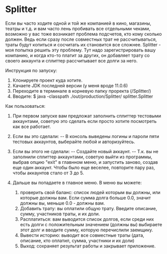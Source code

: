 # Splitter

Если вы часто ходите одной и той же компанией в кино, магазины, театры и т.д. и вам часто
лень пробивать все отдельными чеками, возможно у вас тоже возникает проблема подсчетов, кто кому сколько должен.
Ведь если сразу после совместных трат не рассчитываться, траты будут копиться и сосчитать их становится все сложнее.
Splitter - моя попытка решить эту проблему. Тут надо зарегистрировать вашу компанию, и когда кто-то платит за других,
он добавляет трату со своего аккаунта и сплиттер рассчитывает все долги за него.

Инструкция по запуску:
  1. Клонируете проект куда хотите.
  2. Качаете JDK последней версии (у меня вроде 11.0.6)
  3. Переходите в терминале в корневую папку проректа (<yourPath>/Splitter/)
  4. Вводите: $ java -classpath ./out/production/Splitter/ splitter.Splitter
  
  
Как пользоваться:
  1. При первом запуске вам предложат заполнить сплиттер тестовыми аккаунтами,
  советую это сделать если просто хотите посмотреть как все работает.
  2. Если вы это сделали:
    -- В консоль выведены логины и пароли пяти тестовых аккаунтов, выберайте любой и
    авторизуйтесь.
  3. Если вы этого не сделали:
    -- Cоздайте новый аккаунт.
    -- Т.к. вы не заполнили сплиттер аккаунтами, советую выйти из программы,
    выбрав опцию "exit" в главнном меню, и запустить заново, создав еще один аккаунт.
    Чтобы было еще веселее, повторите пару раз, чтобы аккаунтов стало от 3 до 5.
    
  4. Дальше вы попадаете в главное меню.
  В меню вы можете:
      1. проверить свой баланс: список людей которым вы должны, или 
      которые должны вам. Если сумма долга больше 0.0, значит должны вы, меньше 0.0 -
      должны вам.
      2. Добавить трату: вы оплатили общую трату. Введите описание, сумму, участников
      траты, и их доли.
      3. Расплатиться: вам выводится список долгов, если среди них есть долги с
      положительным значением (должны вы) выбираете этот долг и вводите сумму,
      которую перечислили заемщику.
      4. Вывести историю: выводит все совместные траты (дата, описание, кто оплатил,
      сумма, участники и их доли)
      5. Выход: сохраняет результат работы и закрывает приложение.
